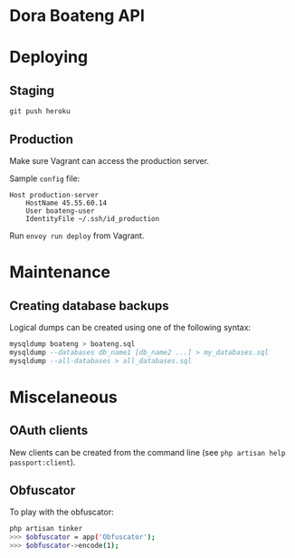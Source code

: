 # Dora Boateng API

# Deploying

## Staging
`git push heroku`

## Production

Make sure Vagrant can access the production server.

Sample `config` file:
```
Host production-server
    HostName 45.55.60.14
    User boateng-user
    IdentityFile ~/.ssh/id_production
```

Run `envoy run deploy` from Vagrant.

# Maintenance

## Creating database backups

Logical dumps can be created using one of the following syntax:
```sql
mysqldump boateng > boateng.sql
mysqldump --databases db_name1 [db_name2 ...] > my_databases.sql
mysqldump --all-databases > all_databases.sql
```

# Miscelaneous

## OAuth clients

New clients can be created from the command line (see `php artisan help passport:client`).

## Obfuscator

To play with the obfuscator:
```bash
php artisan tinker
>>> $obfuscator = app('Obfuscator');
>>> $obfuscator->encode(1);
```
